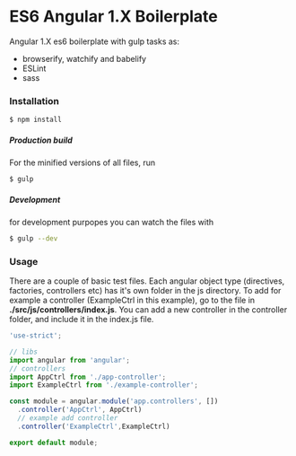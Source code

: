 # ES6 Angular 1.X Boilerplate

Angular 1.X es6 boilerplate with gulp tasks as:

  - browserify, watchify and babelify
  - ESLint
  - sass

### Installation


```sh
$ npm install
```

##### Production build
For the minified versions of all files, run
```sh
$ gulp
```
##### Development
for development purpopes you can watch the files with
```sh
$ gulp --dev
```

### Usage
There are a couple of basic test files. Each angular object type (directives, factories, controllers etc) has it's own folder in the js directory. To add for example a controller (ExampleCtrl in this example), go to the file in **./src/js/controllers/index.js**. You can add a new controller in the controller folder, and include it in the index.js file.

```javascript
'use-strict';

// libs
import angular from 'angular';
// controllers
import AppCtrl from './app-controller';
import ExampleCtrl from './example-controller';

const module = angular.module('app.controllers', [])
  .controller('AppCtrl', AppCtrl)
  // example add controller
  .controller('ExampleCtrl',ExampleCtrl)

export default module;
```
